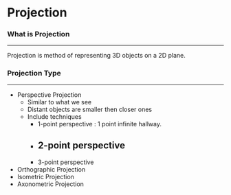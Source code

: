 # Projection
### What is Projection
---
Projection is method of representing 3D objects on a 2D plane.

### Projection Type
---
- Perspective Projection
	- Similar to what we see
	- Distant objects are smaller then closer ones
	- Include techniques
		- 1-point perspective : 1 point infinite hallway.
		- 2-point perspective
			- 
		- 3-point perspective
- Orthographic Projection
- Isometric Projection
- Axonometric Projection